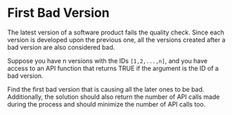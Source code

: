 # First Bad Version

The latest version of a software product fails the quality check. Since each version is developed upon the previous one, all the versions created after a bad version are also considered bad.

Suppose you have n versions with the IDs `[1,2,...,n]`, and you have access to an API function that returns TRUE if the argument is the ID of a bad version.

Find the first bad version that is causing all the later ones to be bad. Additionally, the solution should also return the number of API calls made during the process and should minimize the number of API calls too.
